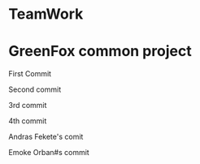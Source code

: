 # TeamWork
GreenFox common project
=======================

First Commit

Second commit

3rd commit

4th commit

Andras Fekete's comit

Emoke Orban#s commit
